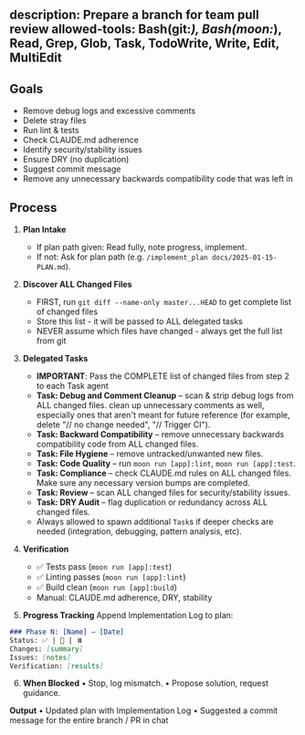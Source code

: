 description: Prepare a branch for team pull review
allowed-tools: Bash(git:*), Bash(moon:*), Read, Grep, Glob, Task, TodoWrite, Write, Edit, MultiEdit
---

## Goals
- Remove debug logs and excessive comments
- Delete stray files
- Run lint & tests
- Check CLAUDE.md adherence
- Identify security/stability issues
- Ensure DRY (no duplication)
- Suggest commit message
- Remove any unnecessary backwards compatibility code that was left in

## Process
1. **Plan Intake**
   - If plan path given: Read fully, note progress, implement.
   - If not: Ask for plan path (e.g. `/implement_plan docs/2025-01-15-PLAN.md`).

2. **Discover ALL Changed Files**
   - FIRST, run `git diff --name-only master...HEAD` to get complete list of changed files
   - Store this list - it will be passed to ALL delegated tasks
   - NEVER assume which files have changed - always get the full list from git

3. **Delegated Tasks**
   - **IMPORTANT**: Pass the COMPLETE list of changed files from step 2 to each Task agent
   - **Task: Debug and Comment Cleanup** – scan & strip debug logs from ALL changed files. clean up unnecessary comments as well, especially ones that aren't meant for future reference (for example, delete "// no change needed", "// Trigger CI").
   - **Task: Backward Compatibility** – remove unnecessary backwards compatibility code from ALL changed files.
   - **Task: File Hygiene** – remove untracked/unwanted new files.
   - **Task: Code Quality** – run `moon run [app]:lint`, `moon run [app]:test`.
   - **Task: Compliance** – check CLAUDE.md rules on ALL changed files. Make sure any necessary version bumps are completed.
   - **Task: Review** – scan ALL changed files for security/stability issues.
   - **Task: DRY Audit** – flag duplication or redundancy across ALL changed files.
   - Always allowed to spawn additional `Task`s if deeper checks are needed (integration, debugging, pattern analysis, etc).

4. **Verification**
   - ✅ Tests pass (`moon run [app]:test`)
   - ✅ Linting passes (`moon run [app]:lint`)
   - ✅ Build clean (`moon run [app]:build`)
   - Manual: CLAUDE.md adherence, DRY, stability

5. **Progress Tracking**
   Append Implementation Log to plan:

```markdown
### Phase N: [Name] – [Date]
Status: ✅ | 🚧 | ⏸️
Changes: [summary]
Issues: [notes]
Verification: [results]
```

6. **When Blocked**
•	Stop, log mismatch.
•	Propose solution, request guidance.

**Output**
•	Updated plan with Implementation Log
•	Suggested a commit message for the entire branch / PR in chat
